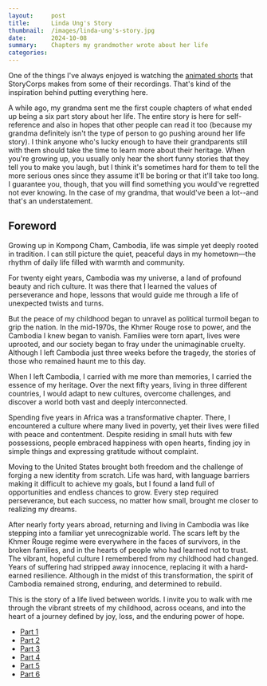 ```yaml
---
layout:     post
title:      Linda Ung's Story
thumbnail:  /images/linda-ung's-story.jpg
date:       2024-10-08
summary:    Chapters my grandmother wrote about her life
categories:
---
```

One of the things I've always enjoyed is watching the <a href="https://storycorps.org/animation/danny-and-annie/" target="_blank">animated shorts</a> that StoryCorps makes from some of their recordings. That's kind of the inspiration behind putting everything here. 

A while ago, my grandma sent me the first couple chapters of what ended up being a six part story about her life. The entire story is here for self-reference and also in hopes that other people can read it too (because my grandma definitely isn't the type of person to go pushing around her life story). I think anyone who's lucky enough to have their grandparents still with them should take the time to learn more about their heritage. When you're growing up, you usually only hear the short funny stories that they tell you to make you laugh, but I think it's sometimes hard for them to tell the more serious ones since they assume it'll be boring or that it'll take too long. I guarantee you, though, that you will find something you would've regretted not ever knowing. In the case of my grandma, that would've been a lot--and that's an understatement.

## Foreword

Growing up in Kompong Cham, Cambodia, life was simple yet deeply rooted in tradition. I can still picture the quiet, peaceful days in my hometown—the rhythm of daily life filled with warmth and community.

For twenty eight years, Cambodia was my universe, a land of profound beauty and rich culture. It was there that I learned the values of perseverance and hope, lessons that would guide me through a life of unexpected twists and turns.

But the peace of my childhood began to unravel as political turmoil began to grip the nation. In the mid-1970s, the Khmer Rouge rose to power, and the Cambodia I knew began to vanish. Families were torn apart, lives were uprooted, and our society began to fray under the unimaginable cruelty. Although I left Cambodia just three weeks before the tragedy, the stories of those who remained haunt me to this day.

When I left Cambodia, I carried with me more than memories, I carried the essence of my heritage. Over the next fifty years, living in three different countries, I would adapt to new cultures, overcome challenges, and discover a world both vast and deeply interconnected.

Spending five years in Africa was a transformative chapter. There, I encountered a culture where many lived in poverty, yet their lives were filled with peace and contentment. Despite residing in small huts with few possessions, people embraced happiness with open hearts, finding joy in simple things and expressing gratitude without complaint.

Moving to the United States brought both freedom and the challenge of forging a new identity from scratch. Life was hard, with language barriers making it difficult to achieve my goals, but I found a land full of opportunities and endless chances to grow. Every step required perseverance, but each success, no matter how small, brought me closer to realizing my dreams.

After nearly forty years abroad, returning and living in Cambodia was like stepping into a familiar yet unrecognizable world. The scars left by the Khmer Rouge regime were everywhere in the faces of survivors, in the broken families, and in the hearts of people who had learned not to trust. The vibrant, hopeful culture I remembered from my childhood had changed. Years of suffering had stripped away innocence, replacing it with a hard-earned resilience. Although in the midst of this transformation, the spirit of Cambodia remained strong, enduring, and determined to rebuild.

This is the story of a life lived between worlds. I invite you to walk with me through the vibrant streets of my childhood, across oceans, and into the heart of a journey defined by joy, loss, and the enduring power of hope.

- [Part 1](/2024/10/08/chapter-1)
- [Part 2](/2024/10/08/chapter-2)
- [Part 3](/2024/10/08/chapter-3)
- [Part 4](/2024/10/08/chapter-4)
- [Part 5](/2024/10/08/chapter-5)
- [Part 6](/2024/10/08/chapter-6)